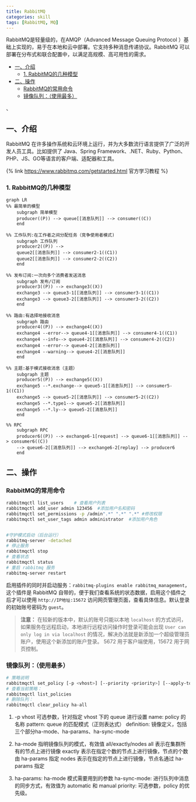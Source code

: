```yaml
---
title: RabbitMQ
categories: skill
tags: [RabbitMQ, MQ]
---
```


RabbitMQ是轻量级的，在AMQP（Advanced Message Queuing Protocol ）基础上实现的，易于在本地和云中部署。它支持多种消息传递协议。RabbitMQ 可以部署在分布式和联合配置中，以满足高规模、高可用性的需求。

<!-- more -->

<!-- @import "[TOC]" {cmd="toc" depthFrom=1 depthTo=4 orderedList=false}-->

<!-- code_chunk_output -->

- [一、介绍](#一介绍)
  - [1. RabbitMQ的几种模型](#1-rabbitmq的几种模型)
- [二、操作](#二操作)
  - [RabbitMQ的常用命令](#rabbitmq的常用命令)
  - [镜像队列：（使用最多）](#镜像队列使用最多)

<!-- /code_chunk_output -->、

## 一、介绍

RabbitMQ 在许多操作系统和云环境上运行，并为大多数流行语言提供了广泛的开发人员工具。比如提供了 Java、Spring Framework、.NET、Ruby、Python、PHP、JS、GO等语言的客户端、适配器和工具。

{% link https://www.rabbitmq.com/getstarted.html 官方学习教程 %}

### 1. RabbitMQ的几种模型

```mermaid
graph LR
%% 最简单的模型
    subgraph 简单模型
    producer((P)) --> queue[[消息队列]] --> consumer((C))
    end

%% 工作队列:在工作者之间分配任务（竞争使用者模式)
    subgraph 工作队列
    producer2((P)) --> 
    queue2[[消息队列]] --> consumer2-1((C1))
    queue2[[消息队列]] --> consumer2-2((C2))
    end

%% 发布订阅:一次向多个消费者发送消息
    subgraph 发布/订阅
    producer3((P)) --> exchange3((X))
    exchange3 --> queue3-1[[消息队列]] --> consumer3-1((C1))
    exchange3 --> queue3-2[[消息队列]] --> consumer3-2((C2))
    end

%% 路由:有选择地接收消息
    subgraph 路由
    producer4((P)) --> exchange4((X))
    exchange4 --error--> queue4-1[[消息队列]] --> consumer4-1((C1))
    exchange4 --info--> queue4-2[[消息队列]] --> consumer4-2((C2))
    exchange4 --error--> queue4-2[[消息队列]] 
    exchange4 --warning--> queue4-2[[消息队列]] 
    end

%% 主题:基于模式接收消息（主题）
    subgraph 主题
    producer5((P)) --> exchange5((X))
    exchange5 --*.exchange--> queue5-1[[消息队列]] --> consumer5-1((C1))
    exchange5 --> queue5-2[[消息队列]] --> consumer5-2((C2))
    exchange5 --*.type1--> queue5-2[[消息队列]]
    exchange5 --*.ly--> queue5-2[[消息队列]]
    end

%% RPC
    subgraph RPC
    producer6((P)) --> exchange6-1[request] --> queue6-1[[消息队列]] --> consumer6((C))
    --> queue6-2[[消息队列]] --> exchange6-2[replay] --> producer6
    end
```

## 二、操作

### RabbitMQ的常用命令

```bash
rabbitmqctl list_users    # 查看用户列表
rabbitmqctl add_user admin 123456  #添加用户名和密码
rabbitmqctl set_permissions -p /admin".*" ".*" ".*" #修改权限
rabbitmqctl set_user_tags admin administrator  #添加用户角色


#守护模式启动（后台运行）
rabbitmq-server -detached
# 停止服务
rabbitmqctl stop
# 查看状态
rabbitmqctl status 
# 重启 rabbitmq 服务
rabbitmq-server restart
```

启用插件的同时并启动服务：`rabbitmq-plugins enable rabbitmq_management`，这个插件是 RabbitMQ 自带的，便于我们查看系统的状态数据，启用这个插件之后才可以使用 `http://IP地址:15672` 访问网页管理页面，查看具体信息。默认登录的初始账号密码为 `guest`。

> **注意：** 在较新的版本中，默认的账号只能以本地 `localhost` 的方式访问，如果服务在远程启动，本地进行远程访问操作时登录可能会出现 `User can only log in via localhost` 的情况，解决办法就是新添加一个超级管理员账户，使用这个新添加的账户登录。
> 5672 用于客户端使用，15672 用于网页控制。

### 镜像队列：（使用最多）

```bash
# 策略说明
rabbitmqctl set_policy [-p <vhost>] [--priority <priority>] [--apply-to <apply-to>] <name> <pattern> <definition>
# 查看当前策略：
rabbitmqctl list_policies
# 删除队列：
rabbitmqctl clear_policy ha-all
```

1. -p vhost 可选参数，针对指定 vhost 下的 queue 进行设置
    name: policy 的名称
    pattern: queue 的匹配模式（正则表达式）
    definition: 镜像定义，包括三个部分ha-mode、ha-params、ha-sync-mode
2. ha-mode 指明镜像队列的模式，有效值 all/exactly/nodes
all 表示在集群所有的节点上进行镜像
exactly 表示在指定个数的节点上进行镜像，节点的个数由 ha-params 指定
nodes 表示在指定的节点上进行镜像，节点名通过 ha-params 指定

3. ha-params: ha-mode 模式需要用到的参数
ha-sync-mode: 进行队列中消息的同步方式，有效值为 automatic 和 manual
priority: 可选参数，policy 的优先级。
